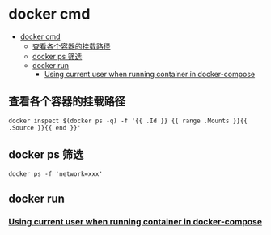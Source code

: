 # docker cmd

- [docker cmd](#docker-cmd)
  - [查看各个容器的挂载路径](#查看各个容器的挂载路径)
  - [docker ps 筛选](#docker-ps-筛选)
  - [docker run](#docker-run)
    - [Using current user when running container in docker-compose](#using-current-user-when-running-container-in-docker-compose)

## 查看各个容器的挂载路径

    docker inspect $(docker ps -q) -f '{{ .Id }} {{ range .Mounts }}{{ .Source }}{{ end }}'

## docker ps 筛选

    docker ps -f 'network=xxx'

## docker run

### [Using current user when running container in docker-compose](https://stackoverflow.com/questions/64857370/using-current-user-when-running-container-in-docker-compose)




